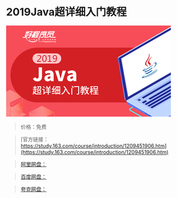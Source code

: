# 2019Java超详细入门教程

![img](../../../assets/study163/free/bba1d13296f044be9e27d0dc3a622060.png)

> 价格：免费

> [官方链接：https://study.163.com/course/introduction/1209451906.htm](https://study.163.com/course/introduction/1209451906.htm)

> [阿里网盘：]()

> [百度网盘：]()

> [夸克网盘：]()
